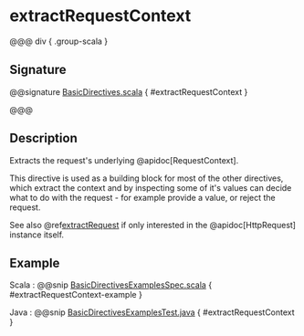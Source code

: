 # extractRequestContext

@@@ div { .group-scala }

## Signature

@@signature [BasicDirectives.scala](/http/src/main/scala/akka/http/scaladsl/server/directives/BasicDirectives.scala) { #extractRequestContext }

@@@

## Description

Extracts the request's underlying @apidoc[RequestContext].

This directive is used as a building block for most of the other directives,
which extract the context and by inspecting some of it's values can decide
what to do with the request - for example provide a value, or reject the request.

See also @ref[extractRequest](extractRequest.md) if only interested in the @apidoc[HttpRequest] instance itself.

## Example

Scala
:  @@snip [BasicDirectivesExamplesSpec.scala](/docs/src/test/scala/docs/http/scaladsl/server/directives/BasicDirectivesExamplesSpec.scala) { #extractRequestContext-example }

Java
:  @@snip [BasicDirectivesExamplesTest.java](/docs/src/test/java/docs/http/javadsl/server/directives/BasicDirectivesExamplesTest.java) { #extractRequestContext }
